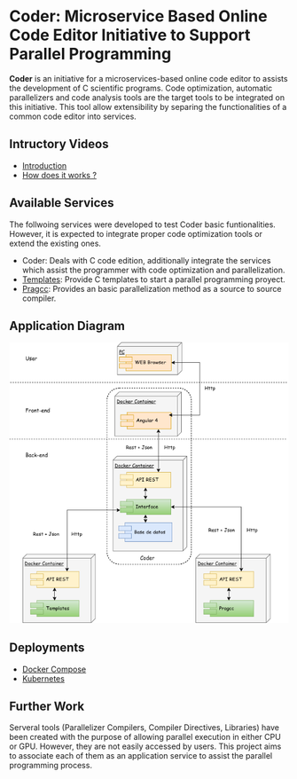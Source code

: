 # Coder: Microservice Based Online Code Editor Initiative to Support Parallel Programming

**Coder** is an initiative for a microservices-based online code editor to assists the development of C scientific programs. Code optimization, automatic parallelizers and code analysis tools are the target tools to be integrated on this initiative.
This tool allow extensibility by separing the functionalities of a common code editor into services.

## Intructory Videos

* [Introduction](https://www.youtube.com/watch?v=0I5hRkwDllk&t=8s)
* [How does it works ?](https://www.youtube.com/watch?v=ixcd9PUuE3I)

## Available Services

The follwoing services were developed to test Coder basic funtionalities. However, it is expected to integrate proper code optimization tools or extend the existing ones.

* Coder: Deals with C code edition, additionally integrate the services which assist the programmer with code optimization and parallelization.
* [Templates](https://github.com/DonAurelio/parallel-templates): Provide C templates to start a parallel programming proyect.
* [Pragcc](https://github.com/DonAurelio/pragcc): Provides an basic parallelization method as a source to source compiler.

## Application Diagram

![alt text](https://github.com/DonAurelio/coder/blob/master/doc/deploy_diagram.png)

## Deployments 

* [Docker Compose](https://github.com/DonAurelio/coder/tree/master/compose) 
* [Kubernetes](https://github.com/DonAurelio/coder/tree/master/kubernetes)

## Further Work

Serveral tools (Parallelizer Compilers, Compiler Directives, Libraries) have been created with the purpose of allowing parallel execution in either CPU or GPU. However, they are not easily accessed by users. This project aims to associate each of them as an application service to assist the parallel programming process.

